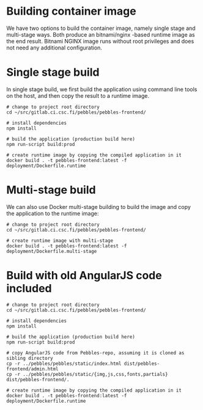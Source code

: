 # Building container image

We have two options to build the container image, namely single stage and multi-stage ways. Both produce an 
bitnami/nginx -based runtime image as the end result. Bitnami NGINX image runs without root privileges and does not need
any additional configuration.

# Single stage build

In single stage build, we first build the application using command line tools on the host, and then copy the result to
a runtime image.

```shell script
# change to project root directory
cd ~/src/gitlab.ci.csc.fi/pebbles/pebbles-frontend/

# install dependencies
npm install

# build the application (production build here)
npm run-script build:prod

# create runtime image by copying the compiled application in it
docker build . -t pebbles-frontend:latest -f deployment/Dockerfile.runtime
```

# Multi-stage build

We can also use Docker multi-stage building to build the image and copy the application to the runtime image:

```shell script
# change to project root directory
cd ~/src/gitlab.ci.csc.fi/pebbles/pebbles-frontend/

# create runtime image with multi-stage
docker build . -t pebbles-frontend:latest -f deployment/Dockerfile.multi-stage
```

# Build with old AngularJS code included

```shell script
# change to project root directory
cd ~/src/gitlab.ci.csc.fi/pebbles/pebbles-frontend/

# install dependencies
npm install

# build the application (production build here)
npm run-script build:prod

# copy AngularJS code from Pebbles-repo, assuming it is cloned as sibling directory
cp -r ../pebbles/pebbles/static/index.html dist/pebbles-frontend/admin.html
cp -r ../pebbles/pebbles/static/{img,js,css,fonts,partials} dist/pebbles-frontend/.

# create runtime image by copying the compiled application in it
docker build . -t pebbles-frontend:latest -f deployment/Dockerfile.runtime
```
